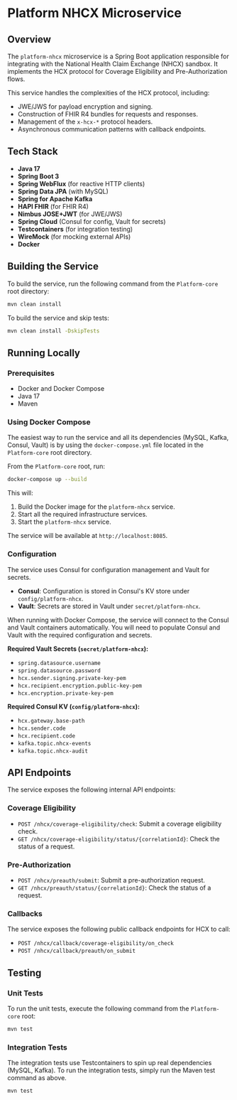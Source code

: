 # Platform NHCX Microservice

## Overview

The `platform-nhcx` microservice is a Spring Boot application responsible for integrating with the National Health Claim Exchange (NHCX) sandbox. It implements the HCX protocol for Coverage Eligibility and Pre-Authorization flows.

This service handles the complexities of the HCX protocol, including:
- JWE/JWS for payload encryption and signing.
- Construction of FHIR R4 bundles for requests and responses.
- Management of the `x-hcx-*` protocol headers.
- Asynchronous communication patterns with callback endpoints.

## Tech Stack

- **Java 17**
- **Spring Boot 3**
- **Spring WebFlux** (for reactive HTTP clients)
- **Spring Data JPA** (with MySQL)
- **Spring for Apache Kafka**
- **HAPI FHIR** (for FHIR R4)
- **Nimbus JOSE+JWT** (for JWE/JWS)
- **Spring Cloud** (Consul for config, Vault for secrets)
- **Testcontainers** (for integration testing)
- **WireMock** (for mocking external APIs)
- **Docker**

## Building the Service

To build the service, run the following command from the `Platform-core` root directory:

```bash
mvn clean install
```

To build the service and skip tests:

```bash
mvn clean install -DskipTests
```

## Running Locally

### Prerequisites

- Docker and Docker Compose
- Java 17
- Maven

### Using Docker Compose

The easiest way to run the service and all its dependencies (MySQL, Kafka, Consul, Vault) is by using the `docker-compose.yml` file located in the `Platform-core` root directory.

From the `Platform-core` root, run:

```bash
docker-compose up --build
```

This will:
1. Build the Docker image for the `platform-nhcx` service.
2. Start all the required infrastructure services.
3. Start the `platform-nhcx` service.

The service will be available at `http://localhost:8085`.

### Configuration

The service uses Consul for configuration management and Vault for secrets.

- **Consul**: Configuration is stored in Consul's KV store under `config/platform-nhcx`.
- **Vault**: Secrets are stored in Vault under `secret/platform-nhcx`.

When running with Docker Compose, the service will connect to the Consul and Vault containers automatically. You will need to populate Consul and Vault with the required configuration and secrets.

**Required Vault Secrets (`secret/platform-nhcx`):**
- `spring.datasource.username`
- `spring.datasource.password`
- `hcx.sender.signing.private-key-pem`
- `hcx.recipient.encryption.public-key-pem`
- `hcx.encryption.private-key-pem`

**Required Consul KV (`config/platform-nhcx`):**
- `hcx.gateway.base-path`
- `hcx.sender.code`
- `hcx.recipient.code`
- `kafka.topic.nhcx-events`
- `kafka.topic.nhcx-audit`


## API Endpoints

The service exposes the following internal API endpoints:

### Coverage Eligibility

- `POST /nhcx/coverage-eligibility/check`: Submit a coverage eligibility check.
- `GET /nhcx/coverage-eligibility/status/{correlationId}`: Check the status of a request.

### Pre-Authorization

- `POST /nhcx/preauth/submit`: Submit a pre-authorization request.
- `GET /nhcx/preauth/status/{correlationId}`: Check the status of a request.

### Callbacks

The service exposes the following public callback endpoints for HCX to call:

- `POST /nhcx/callback/coverage-eligibility/on_check`
- `POST /nhcx/callback/preauth/on_submit`

## Testing

### Unit Tests

To run the unit tests, execute the following command from the `Platform-core` root:

```bash
mvn test
```

### Integration Tests

The integration tests use Testcontainers to spin up real dependencies (MySQL, Kafka). To run the integration tests, simply run the Maven test command as above.

```bash
mvn test
```
